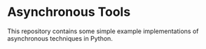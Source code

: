# Asynchronous Tools 
This repository contains some simple example implementations of asynchronous techniques in Python. 